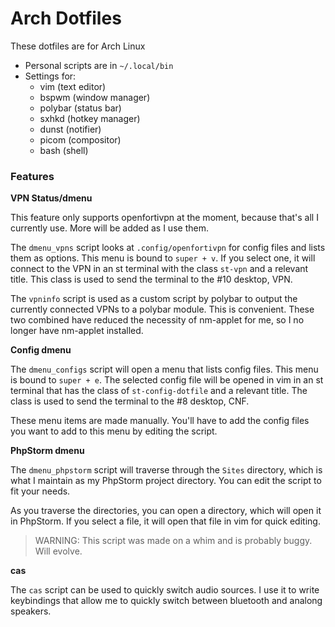 # Arch Dotfiles

These dotfiles are for Arch Linux

- Personal scripts are in `~/.local/bin`
- Settings for:
  - vim (text editor)
  - bspwm (window manager)
  - polybar (status bar)
  - sxhkd (hotkey manager)
  - dunst (notifier)
  - picom (compositor)
  - bash (shell)

### Features

**VPN Status/dmenu**

This feature only supports openfortivpn at the moment, because that's
all I currently use. More will be added as I use them.

The `dmenu_vpns` script looks at `.config/openfortivpn` for config
files and lists them as options. This menu is bound to `super + v`.
If you select one, it will connect to the VPN in an st terminal
with the class `st-vpn` and a relevant title. This class is used
to send the terminal to the #10 desktop, VPN.

The `vpninfo` script is used as a custom script by polybar to output
the currently connected VPNs to a polybar module. This is convenient.
These two combined have reduced the necessity of nm-applet for me, so
I no longer have nm-applet installed.

**Config dmenu**

The `dmenu_configs` script will open a menu that lists config files.
This menu is bound to `super + e`. The selected config file will be
opened in vim in an st terminal that has the class of
`st-config-dotfile` and a relevant title. The class is used to send
the terminal to the #8 desktop, CNF.

These menu items are made manually. You'll have to add the config
files you want to add to this menu by editing the script.

**PhpStorm dmenu**

The `dmenu_phpstorm` script will traverse through the `Sites`
directory, which is what I maintain as my PhpStorm project
directory. You can edit the script to fit your needs.

As you traverse the directories, you can open a directory, which
will open it in PhpStorm. If you select a file, it will open that
file in vim for quick editing.

> WARNING: This script was made on a whim and is probably buggy.
Will evolve.

**cas**

The `cas` script can be used to quickly switch audio sources.
I use it to write keybindings that allow me to quickly switch
between bluetooth and analong speakers.

